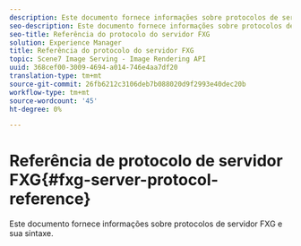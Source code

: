 ```yaml
---
description: Este documento fornece informações sobre protocolos de servidor FXG e sua sintaxe.
seo-description: Este documento fornece informações sobre protocolos de servidor FXG e sua sintaxe.
seo-title: Referência do protocolo do servidor FXG
solution: Experience Manager
title: Referência do protocolo do servidor FXG
topic: Scene7 Image Serving - Image Rendering API
uuid: 368cef00-3009-4694-a014-746e4aa7df20
translation-type: tm+mt
source-git-commit: 26fb6212c3106deb7b088020d9f2993e40dec20b
workflow-type: tm+mt
source-wordcount: '45'
ht-degree: 0%

---
```



# Referência de protocolo de servidor FXG{#fxg-server-protocol-reference}

Este documento fornece informações sobre protocolos de servidor FXG e sua sintaxe.

